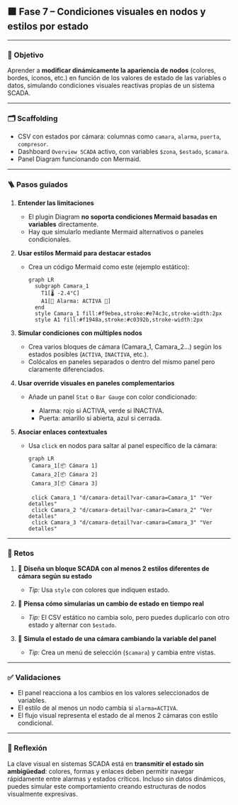 

## 🟩 Fase 7 – Condiciones visuales en nodos y estilos por estado

---

### 🎯 Objetivo

Aprender a **modificar dinámicamente la apariencia de nodos** (colores, bordes, íconos, etc.) en función de los valores de estado de las variables o datos, simulando condiciones visuales reactivas propias de un sistema SCADA.

---

### 🗂️ Scaffolding

* CSV con estados por cámara: columnas como `camara`, `alarma`, `puerta`, `compresor`.
* Dashboard `Overview SCADA` activo, con variables `$zona`, `$estado`, `$camara`.
* Panel Diagram funcionando con Mermaid.

---

### 🪜 Pasos guiados

1. **Entender las limitaciones**

   * El plugin Diagram **no soporta condiciones Mermaid basadas en variables** directamente.
   * Hay que simularlo mediante Mermaid alternativos o paneles condicionales.

2. **Usar estilos Mermaid para destacar estados**

   * Crea un código Mermaid como este (ejemplo estático):

     ```mermaid
     graph LR
       subgraph Camara_1
         T1[🌡️ -2.4°C]
         A1[🚨 Alarma: ACTIVA 🔴]
       end
       style Camara_1 fill:#f9ebea,stroke:#e74c3c,stroke-width:2px
       style A1 fill:#f1948a,stroke:#c0392b,stroke-width:2px
     ```

3. **Simular condiciones con múltiples nodos**

   * Crea varios bloques de cámara (Camara\_1, Camara\_2...) según los estados posibles (`ACTIVA`, `INACTIVA`, etc.).
   * Colócalos en paneles separados o dentro del mismo panel pero claramente diferenciados.

4. **Usar override visuales en paneles complementarios**

   * Añade un panel `Stat` o `Bar Gauge` con color condicionado:

     * Alarma: rojo si ACTIVA, verde si INACTIVA.
     * Puerta: amarillo si abierta, azul si cerrada.

5. **Asociar enlaces contextuales**

   * Usa `click` en nodos para saltar al panel específico de la cámara:

     ```mermaid
     graph LR
      Camara_1[📦 Cámara 1]
      Camara_2[📦 Cámara 2]
      Camara_3[📦 Cámara 3]

      click Camara_1 "d/camara-detail?var-camara=Camara_1" "Ver detalles"
      click Camara_2 "d/camara-detail?var-camara=Camara_2" "Ver detalles"
      click Camara_3 "d/camara-detail?var-camara=Camara_3" "Ver detalles"
     ```

---

### 🎯 Retos

1. 🎨 **Diseña un bloque SCADA con al menos 2 estilos diferentes de cámara según su estado**

   * *Tip:* Usa `style` con colores que indiquen estado.

2. 🧠 **Piensa cómo simularías un cambio de estado en tiempo real**

   * *Tip:* El CSV estático no cambia solo, pero puedes duplicarlo con otro estado y alternar con `$estado`.

3. 🔁 **Simula el estado de una cámara cambiando la variable del panel**

   * *Tip:* Crea un menú de selección (`$camara`) y cambia entre vistas.

---

### ✅ Validaciones

* El panel reacciona a los cambios en los valores seleccionados de variables.
* El estilo de al menos un nodo cambia si `alarma=ACTIVA`.
* El flujo visual representa el estado de al menos 2 cámaras con estilo condicional.

---

### 💬 Reflexión

La clave visual en sistemas SCADA está en **transmitir el estado sin ambigüedad**: colores, formas y enlaces deben permitir navegar rápidamente entre alarmas y estados críticos. Incluso sin datos dinámicos, puedes simular este comportamiento creando estructuras de nodos visualmente expresivas.